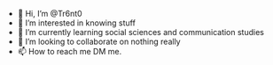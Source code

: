 - 👋 Hi, I’m @Tr6nt0
- 👀 I’m interested in knowing stuff
- 🌱 I’m currently learning social sciences and communication studies
- 💞️ I’m looking to collaborate on nothing really
- 📫 How to reach me DM me.

<!---
Tr6nt0/Tr6nt0 is a ✨ special ✨ repository because its `README.md` (this file) appears on your GitHub profile.
You can click the Preview link to take a look at your changes.
--->
